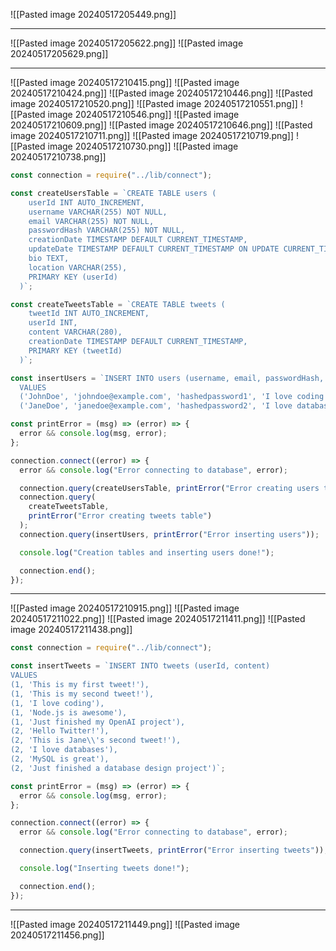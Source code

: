 ![[Pasted image 20240517205449.png]]

---
![[Pasted image 20240517205622.png]]
![[Pasted image 20240517205629.png]]

---
![[Pasted image 20240517210415.png]]
![[Pasted image 20240517210424.png]]
![[Pasted image 20240517210446.png]]
![[Pasted image 20240517210520.png]]
![[Pasted image 20240517210551.png]]
![[Pasted image 20240517210546.png]]
![[Pasted image 20240517210609.png]]
![[Pasted image 20240517210646.png]]
![[Pasted image 20240517210711.png]]
![[Pasted image 20240517210719.png]]
![[Pasted image 20240517210730.png]]
![[Pasted image 20240517210738.png]]
```js
const connection = require("../lib/connect");

const createUsersTable = `CREATE TABLE users (
	userId INT AUTO_INCREMENT,
	username VARCHAR(255) NOT NULL,
	email VARCHAR(255) NOT NULL,
	passwordHash VARCHAR(255) NOT NULL,
	creationDate TIMESTAMP DEFAULT CURRENT_TIMESTAMP,
	updateDate TIMESTAMP DEFAULT CURRENT_TIMESTAMP ON UPDATE CURRENT_TIMESTAMP,
	bio TEXT,
	location VARCHAR(255),
	PRIMARY KEY (userId)
  )`;

const createTweetsTable = `CREATE TABLE tweets (
	tweetId INT AUTO_INCREMENT,
	userId INT,
	content VARCHAR(280),
	creationDate TIMESTAMP DEFAULT CURRENT_TIMESTAMP,
	PRIMARY KEY (tweetId)
  )`;

const insertUsers = `INSERT INTO users (username, email, passwordHash, bio, location)
  VALUES 
  ('JohnDoe', 'johndoe@example.com', 'hashedpassword1', 'I love coding', 'New York'),
  ('JaneDoe', 'janedoe@example.com', 'hashedpassword2', 'I love databases', 'San Francisco')`;

const printError = (msg) => (error) => {
  error && console.log(msg, error);
};

connection.connect((error) => {
  error && console.log("Error connecting to database", error);

  connection.query(createUsersTable, printError("Error creating users table"));
  connection.query(
    createTweetsTable,
    printError("Error creating tweets table")
  );
  connection.query(insertUsers, printError("Error inserting users"));

  console.log("Creation tables and inserting users done!");

  connection.end();
});
```


---
![[Pasted image 20240517210915.png]]
![[Pasted image 20240517211022.png]]
![[Pasted image 20240517211411.png]]
![[Pasted image 20240517211438.png]]


```js
const connection = require("../lib/connect");

const insertTweets = `INSERT INTO tweets (userId, content)
VALUES 
(1, 'This is my first tweet!'),
(1, 'This is my second tweet!'),
(1, 'I love coding'),
(1, 'Node.js is awesome'),
(1, 'Just finished my OpenAI project'),
(2, 'Hello Twitter!'),
(2, 'This is Jane\\'s second tweet!'),
(2, 'I love databases'),
(2, 'MySQL is great'),
(2, 'Just finished a database design project')`;

const printError = (msg) => (error) => {
  error && console.log(msg, error);
};

connection.connect((error) => {
  error && console.log("Error connecting to database", error);

  connection.query(insertTweets, printError("Error inserting tweets"));

  console.log("Inserting tweets done!");

  connection.end();
});

```


---
![[Pasted image 20240517211449.png]]
![[Pasted image 20240517211456.png]]
